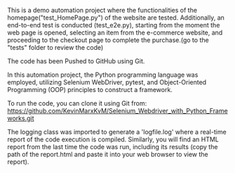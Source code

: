 This is a demo automation project where the functionalities of the homepage("test_HomePage.py") of the website are tested.
Additionally, an end-to-end test is conducted (test_e2e.py), starting from the moment the web page is opened, selecting an item from the e-commerce website,
and proceeding to the checkout page to complete the purchase.(go to the "tests" folder to review the code)

The code has been Pushed to GitHub using Git.

In this automation project, the Python programming language was employed, utilizing Selenium WebDriver, pytest, 
and Object-Oriented Programming (OOP) principles to construct a framework.

To run the code, you can clone it using Git from: https://github.com/KevinMarxKvM/Selenium_Webdriver_with_Python_Frameworks.git

The logging class was imported to generate a 'logfile.log' where a real-time report of the code execution is compiled. 
Similarly, you will find an HTML report from the last time the code was run, 
including its results (copy the path of the report.html and paste it into your web browser to view the report).
